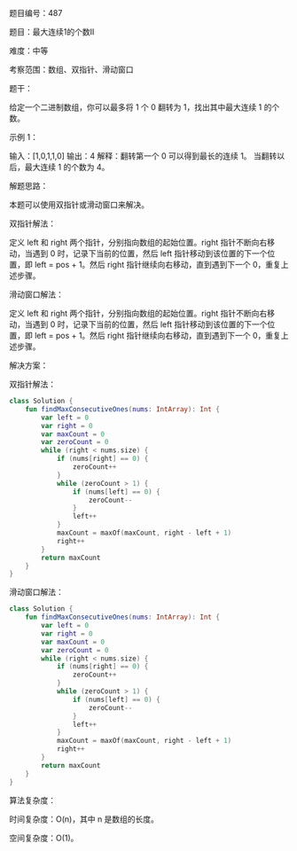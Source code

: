题目编号：487

题目：最大连续1的个数II

难度：中等

考察范围：数组、双指针、滑动窗口

题干：

给定一个二进制数组，你可以最多将 1 个 0 翻转为 1，找出其中最大连续 1 的个数。

示例 1：

输入：[1,0,1,1,0]
输出：4
解释：翻转第一个 0 可以得到最长的连续 1。
     当翻转以后，最大连续 1 的个数为 4。

解题思路：

本题可以使用双指针或滑动窗口来解决。

双指针解法：

定义 left 和 right 两个指针，分别指向数组的起始位置。right 指针不断向右移动，当遇到 0 时，记录下当前的位置，然后 left 指针移动到该位置的下一个位置，即 left = pos + 1。然后 right 指针继续向右移动，直到遇到下一个 0，重复上述步骤。

滑动窗口解法：

定义 left 和 right 两个指针，分别指向数组的起始位置。right 指针不断向右移动，当遇到 0 时，记录下当前的位置，然后 left 指针移动到该位置的下一个位置，即 left = pos + 1。然后 right 指针继续向右移动，直到遇到下一个 0，重复上述步骤。

解决方案：

双指针解法：

```kotlin
class Solution {
    fun findMaxConsecutiveOnes(nums: IntArray): Int {
        var left = 0
        var right = 0
        var maxCount = 0
        var zeroCount = 0
        while (right < nums.size) {
            if (nums[right] == 0) {
                zeroCount++
            }
            while (zeroCount > 1) {
                if (nums[left] == 0) {
                    zeroCount--
                }
                left++
            }
            maxCount = maxOf(maxCount, right - left + 1)
            right++
        }
        return maxCount
    }
}
```

滑动窗口解法：

```kotlin
class Solution {
    fun findMaxConsecutiveOnes(nums: IntArray): Int {
        var left = 0
        var right = 0
        var maxCount = 0
        var zeroCount = 0
        while (right < nums.size) {
            if (nums[right] == 0) {
                zeroCount++
            }
            while (zeroCount > 1) {
                if (nums[left] == 0) {
                    zeroCount--
                }
                left++
            }
            maxCount = maxOf(maxCount, right - left + 1)
            right++
        }
        return maxCount
    }
}
```

算法复杂度：

时间复杂度：O(n)，其中 n 是数组的长度。

空间复杂度：O(1)。